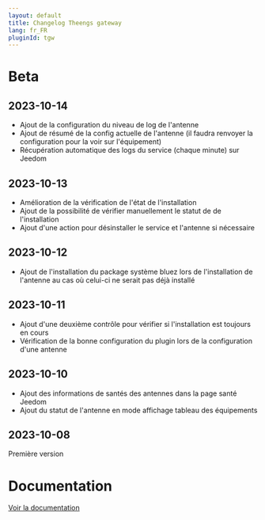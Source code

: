 ```yaml
---
layout: default
title: Changelog Theengs gateway
lang: fr_FR
pluginId: tgw
---
```


# Beta

## 2023-10-14

- Ajout de la configuration du niveau de log de l'antenne
- Ajout de résumé de la config actuelle de l'antenne (il faudra renvoyer la configuration pour la voir sur l'équipement)
- Récupération automatique des logs du service (chaque minute) sur Jeedom

## 2023-10-13

- Amélioration de la vérification de l'état de l'installation
- Ajout de la possibilité de vérifier manuellement le statut de de l'installation
- Ajout d'une action pour désinstaller le service et l'antenne si nécessaire

## 2023-10-12

- Ajout de l'installation du package système bluez lors de l'installation de l'antenne au cas où celui-ci ne serait pas déjà installé

## 2023-10-11

- Ajout d'une deuxième contrôle pour vérifier si l'installation est toujours en cours
- Vérification de la bonne configuration du plugin lors de la configuration d'une antenne

## 2023-10-10

- Ajout des informations de santés des antennes dans la page santé Jeedom
- Ajout du statut de l'antenne en mode affichage tableau des équipements

## 2023-10-08

Première version

# Documentation

[Voir la documentation]({{site.baseurl}}/{{page.pluginId}}/{{page.lang}})
